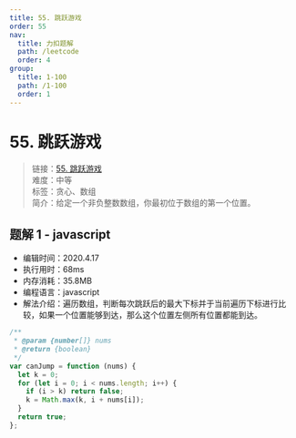 ```yaml
---
title: 55. 跳跃游戏
order: 55
nav:
  title: 力扣题解
  path: /leetcode
  order: 4
group:
  title: 1-100
  path: /1-100
  order: 1
---
```


# 55. 跳跃游戏

> 链接：[55. 跳跃游戏](https://leetcode-cn.com/problems/jump-game/)  
> 难度：中等  
> 标签：贪心、数组  
> 简介：给定一个非负整数数组，你最初位于数组的第一个位置。

## 题解 1 - javascript

- 编辑时间：2020.4.17
- 执行用时：68ms
- 内存消耗：35.8MB
- 编程语言：javascript
- 解法介绍：遍历数组，判断每次跳跃后的最大下标并于当前遍历下标进行比较，如果一个位置能够到达，那么这个位置左侧所有位置都能到达。

```javascript
/**
 * @param {number[]} nums
 * @return {boolean}
 */
var canJump = function (nums) {
  let k = 0;
  for (let i = 0; i < nums.length; i++) {
    if (i > k) return false;
    k = Math.max(k, i + nums[i]);
  }
  return true;
};
```
